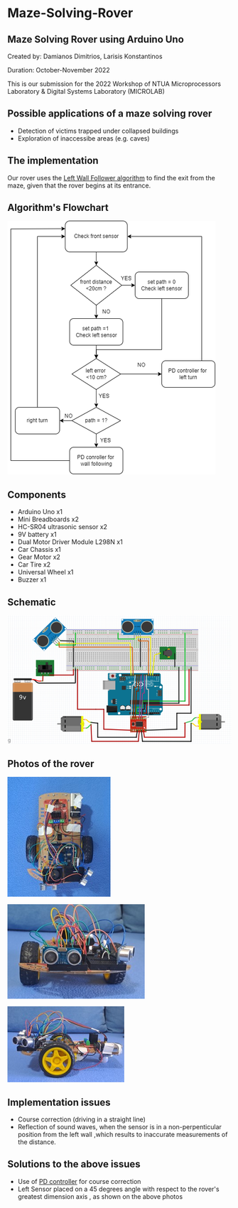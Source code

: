 # Maze-Solving-Rover
## Maze Solving Rover using Arduino Uno

Created by: Damianos Dimitrios, Larisis Konstantinos

Duration: October-November 2022

This is our submission for the 2022 Workshop of NTUA Microprocessors Laboratory & Digital Systems Laboratory (MICROLAB)

## Possible applications of a maze solving rover

- Detection of victims trapped under collapsed buildings
- Exploration of inaccessibe areas (e.g. caves)

## The implementation

Our rover uses the [Left Wall Follower algorithm](https://en.wikipedia.org/wiki/Maze-solving_algorithm) to find the exit from the maze, given that the rover begins at its entrance.

## Algorithm's Flowchart 

![alt text](https://github.com/DimDam55/Maze-Solving-Rover/blob/main/maze-rover-flowchart.drawio.png?raw=true)

## Components
- Arduino Uno x1
- Mini Breadboards x2
- HC-SR04 ultrasonic sensor x2
- 9V battery x1
- Dual Motor Driver Module L298N x1
- Car Chassis x1
- Gear Motor x2
- Car Tire x2
- Universal Wheel x1
- Buzzer x1

## Schematic 

![alt text](https://github.com/DimDam55/Maze-Solving-Rover/blob/main/schematic.png?raw=true)

## Photos of the rover

![alt text](https://github.com/DimDam55/Maze-Solving-Rover/blob/main/photo_rover1.jpg?raw=true)

![alt text](https://github.com/DimDam55/Maze-Solving-Rover/blob/main/photo_rover2.jpg?raw=true)

![alt text](https://github.com/DimDam55/Maze-Solving-Rover/blob/main/photo_rover3.jpg?raw=true)

## Implementation issues

- Course correction (driving in a straight line)
- Reflection of sound waves, when the sensor is in a non-perpenticular position from the left wall ,which results to inaccurate measurements of the distance.

## Solutions to the above issues

- Use of [PD controller](https://en.wikipedia.org/wiki/PID_controller) for course correction
- Left Sensor placed on a 45 degrees angle with respect to the rover's greatest dimension axis , as shown on the above photos

